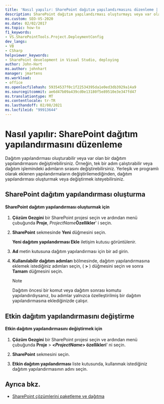 ```yaml
---
title: 'Nasıl yapılır: SharePoint dağıtım yapılandırmasını düzenleme | Microsoft Docs'
description: SharePoint dağıtım yapılandırması oluşturmayı veya var olan bir dağıtım yapılandırmasını değiştirmeyi öğrenin.
ms.custom: SEO-VS-2020
ms.date: 02/02/2017
ms.topic: how-to
f1_keywords:
- VS.SharePointTools.Project.DeploymentConfig
dev_langs:
- VB
- CSharp
helpviewer_keywords:
- SharePoint development in Visual Studio, deploying
author: John-Hart
ms.author: johnhart
manager: jmartens
ms.workload:
- office
ms.openlocfilehash: 59354537f0c1f22534395da1e0ed3db3929a14a9
ms.sourcegitcommit: ae6d47b09a439cd0e13180f5e89510e3e347fd47
ms.translationtype: MT
ms.contentlocale: tr-TR
ms.lasthandoff: 02/08/2021
ms.locfileid: "99913644"
---
```

# <a name="how-to-edit-a-sharepoint-deployment-configuration"></a>Nasıl yapılır: SharePoint dağıtım yapılandırmasını düzenleme
  Dağıtım yapılandırması oluşturabilir veya var olan bir dağıtım yapılandırmasını değiştirebilirsiniz. Örneğin, tek bir adım çalıştırabilir veya dağıtım işlemindeki adımların sırasını değiştirebilirsiniz. Yerleşik ve programlı olarak eklenen yapılandırmaların değiştirilemediğinden, dağıtım yapılandırması oluşturmak veya değiştirmek isteyebilirsiniz.

## <a name="create-a-sharepoint-deployment-configuration"></a>SharePoint dağıtım yapılandırması oluşturma

#### <a name="to-create-a-sharepoint-deployment-configuration"></a>SharePoint dağıtım yapılandırması oluşturmak için

1. **Çözüm Gezgini** bir SharePoint projesi seçin ve ardından menü çubuğunda **Proje**, _ProjectName_**Özellikler**' i seçin.

2. **SharePoint** sekmesinde **Yeni** düğmesini seçin.

     **Yeni dağıtım yapılandırması Ekle** iletişim kutusu görüntülenir.

3. **Ad** metin kutusuna dağıtım yapılandırması için bir ad girin.

4. **Kullanılabilir dağıtım adımları** bölmesinde, dağıtım yapılandırmasına eklemek istediğiniz adımları seçin, ( **>** ) düğmesini seçin ve sonra **Tamam** düğmesini seçin.

    > [!NOTE]
    > Dağıtım öncesi bir komut veya dağıtım sonrası komutu yapılandırdıysanız, bu adımlar yalnızca özelleştirilmiş bir dağıtım yapılandırmasına eklediğinizde çalışır.

## <a name="change-the-active-deployment-configuration"></a>Etkin dağıtım yapılandırmasını değiştirme

#### <a name="to-change-the-active-deployment-configuration"></a>Etkin dağıtım yapılandırmasını değiştirmek için

1. **Çözüm Gezgini** bir SharePoint projesi seçin ve ardından menü çubuğunda **Proje**  >  **\<*ProjectName*> özellikleri**' ni seçin.

2. **SharePoint** sekmesini seçin.

3. **Etkin dağıtım yapılandırması** liste kutusunda, kullanmak istediğiniz dağıtım yapılandırmasının adını seçin.

## <a name="see-also"></a>Ayrıca bkz.
- [SharePoint çözümlerini paketleme ve dağıtma](../sharepoint/packaging-and-deploying-sharepoint-solutions.md)
